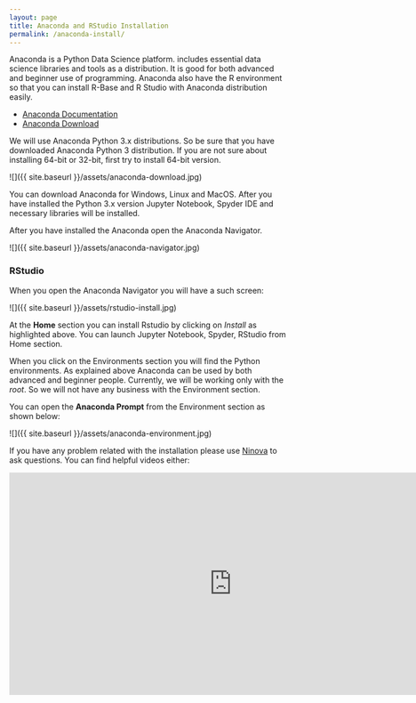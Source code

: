 ```yaml
---
layout: page
title: Anaconda and RStudio Installation
permalink: /anaconda-install/
---
```


Anaconda is a Python Data Science platform. includes essential data science libraries and tools as a distribution. It is good for both advanced and beginner use of programming. Anaconda also have the R environment so that you can install R-Base and R Studio with Anaconda distribution easily. 

- [Anaconda Documentation](https://conda.io/docs/user-guide/overview.html)
- [Anaconda Download](https://www.anaconda.com/download/)

We will use Anaconda Python 3.x distributions. So be sure that you have downloaded Anaconda Python 3 distribution. If you are not sure about installing 64-bit or 32-bit, first try to install 64-bit version. 

![]({{ site.baseurl }}/assets/anaconda-download.jpg)

You can download Anaconda for Windows, Linux and MacOS. After you have installed the Python 3.x version Jupyter Notebook, Spyder IDE and necessary libraries will be installed. 

After you have installed the Anaconda open the Anaconda Navigator. 

![]({{ site.baseurl }}/assets/anaconda-navigator.jpg)

### RStudio ###

When you open the Anaconda Navigator you will have a such screen:

![]({{ site.baseurl }}/assets/rstudio-install.jpg)

At the **Home** section you can install Rstudio by clicking on *Install* as highlighted above. You can launch Jupyter Notebook, Spyder, RStudio from Home section. 

When you click on the Environments section you will find the Python environments. As explained above Anaconda can be used by both advanced and beginner people. Currently, we will be working only with the *root*. So we will not have any business with the Environment section. 

You can open the **Anaconda Prompt** from the Environment section as shown below:

![]({{ site.baseurl }}/assets/anaconda-environment.jpg)

If you have any problem related with the installation please use [Ninova](http://ninova.itu.edu.tr/) to ask questions. You can find helpful videos either:

<iframe width="800" height="400" src="https://www.youtube.com/embed/LrMOrMb8-3s" frameborder="0" allow="autoplay; encrypted-media" allowfullscreen></iframe>